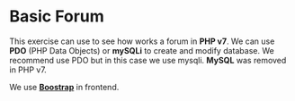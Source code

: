# Basic Forum

This exercise can use to see how works a forum in **PHP v7**. We can use **PDO** (PHP Data Objects) or **mySQLi** to create and modify database. We recommend use PDO but in this case we use mysqli. **MySQL** was removed in PHP v7.

We use **[Boostrap](http://getbootstrap.com/)** in frontend.


